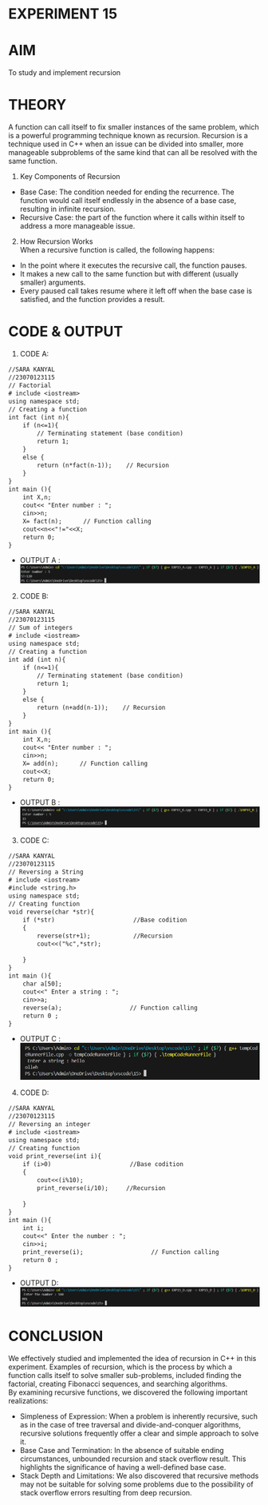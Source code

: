 # EXPERIMENT 15
# AIM
To study and implement recursion
# THEORY
A function can call itself to fix smaller instances of the same problem, which is a powerful programming technique known as recursion. Recursion is a technique used in C++ when an issue can be divided into smaller, more manageable subproblems of the same kind that can all be resolved with the same function. <BR>

1. Key Components of Recursion
* Base Case: The condition needed for ending the recurrence. The function would call itself endlessly in the absence of a base case, resulting in infinite recursion. <BR>
* Recursive Case: the part of the function where it calls within itself to address a more manageable issue. <BR>

2. How Recursion Works  <BR>
When a recursive function is called, the following happens: <BR>
* In the point where it executes the recursive call, the function pauses. <BR>
* It makes a new call to the same function but with different (usually smaller) arguments. <BR>
* Every paused call takes resume where it left off when the base case is satisfied, and the function provides a result. <BR>

# CODE & OUTPUT

1. CODE A: <BR>
```
//SARA KANYAL
//23070123115
// Factorial 
# include <iostream>
using namespace std;
// Creating a function
int fact (int n){
    if (n<=1){
        // Terminating statement (base condition)
        return 1;
    }
    else {
        return (n*fact(n-1));    // Recursion
    }
}
int main (){
    int X,n;
    cout<< "Enter number : ";
    cin>>n;
    X= fact(n);      // Function calling
    cout<<n<<"!="<<X;
    return 0;
}
```
* OUTPUT A : <BR>
![EXP15A](https://github.com/sarakanyal03/CDS_Experiment15/blob/main/15A.png)

2. CODE B: <BR>
```
//SARA KANYAL
//23070123115
// Sum of integers
# include <iostream>
using namespace std;
// Creating a function
int add (int n){
    if (n<=1){
        // Terminating statement (base condition)
        return 1;
    }
    else {
        return (n+add(n-1));    // Recursion
    }
}
int main (){
    int X,n;
    cout<< "Enter number : ";
    cin>>n;
    X= add(n);      // Function calling
    cout<<X;
    return 0;
}
```
* OUTPUT B : <BR>
![EXP15B](https://github.com/sarakanyal03/CDS_Experiment15/blob/main/15B.png)

3. CODE C: <BR>
```
//SARA KANYAL
//23070123115
// Reversing a String
# include <iostream>
#include <string.h>
using namespace std;
// Creating function
void reverse(char *str){
    if (*str)                      //Base codition
    {
        reverse(str+1);            //Recursion
        cout<<("%c",*str);

    }
}
int main (){
    char a[50];
    cout<<" Enter a string : ";
    cin>>a;
    reverse(a);                   // Function calling
    return 0 ;
}
```
* OUTPUT C : <BR>
![EXP15C](https://github.com/sarakanyal03/CDS_Experiment15/blob/main/15C.png)

4. CODE D: <BR>
```
//SARA KANYAL
//23070123115
// Reversing an integer
# include <iostream>
using namespace std;
// Creating function
void print_reverse(int i){
    if (i>0)                      //Base codition
    {         
        cout<<(i%10);
        print_reverse(i/10);     //Recursion

    }
}
int main (){
    int i;
    cout<<" Enter the number : ";
    cin>>i;
    print_reverse(i);                   // Function calling
    return 0 ;
}
```
* OUTPUT D: <BR>
![EXP15D](https://github.com/sarakanyal03/CDS_Experiment15/blob/main/15D.png)

# CONCLUSION

We effectively studied and implemented the idea of recursion in C++ in this experiment. Examples of recursion, which is the process by which a function calls itself to solve smaller sub-problems, included finding the factorial, creating Fibonacci sequences, and searching algorithms. <BR>
By examining recursive functions, we discovered the following important realizations:
* Simpleness of Expression: When a problem is inherently recursive, such as in the case of tree traversal and divide-and-conquer algorithms, recursive solutions frequently offer a clear and simple approach to solve it. <BR>
* Base Case and Termination: In the absence of suitable ending circumstances, unbounded recursion and stack overflow result. This highlights the significance of having a well-defined base case. <BR>
* Stack Depth and Limitations: We also discovered that recursive methods may not be suitable for solving some problems due to the possibility of stack overflow errors resulting from deep recursion. <BR>

 
